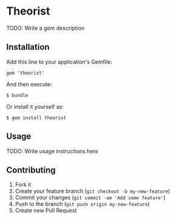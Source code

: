 # Theorist

TODO: Write a gem description

## Installation

Add this line to your application's Gemfile:

    gem 'theorist'

And then execute:

    $ bundle

Or install it yourself as:

    $ gem install theorist

## Usage

TODO: Write usage instructions here

## Contributing

1. Fork it
2. Create your feature branch (`git checkout -b my-new-feature`)
3. Commit your changes (`git commit -am 'Add some feature'`)
4. Push to the branch (`git push origin my-new-feature`)
5. Create new Pull Request

